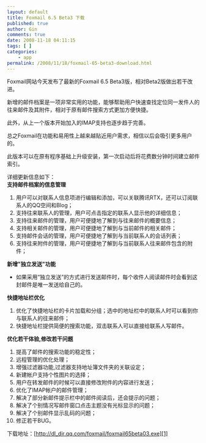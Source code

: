 ```yaml
---
layout: default
title: Foxmail 6.5 Beta3 下载
published: true
author: Gin
comments: true
date: 2008-11-18 04:11:15
tags: [ ]
categories:
    - app
permalink: /2008/11/18/foxmail-65-beta3-download.html
---
```

 Foxmail网站今天发布了最新的Foxmail 6.5 Beta3版，相对Beta2版做出若干改进。 

新增的邮件档案是一项非常实用的功能，能够帮助用户快速查找定位同一发件人的往来邮件及其附件，相对于原有邮件搜索方式更加方便快捷。 

此外，从上一个版本开始加入的IMAP支持也逐步趋于完善。 

总之Foxmail在功能和易用性上越来越贴近用户需求，相信以后会吸引更多用户的。 

此版本可以在原有程序基础上升级安装，第一次启动后将花费数分钟时间建立邮件索引。



详细更新信息如下：   
**支持邮件档案的信息管理**

  1. 用户可以对联系人信息项进行编辑和添加，可以关联腾讯RTX，还可以订阅联系人的QQ空间和Blog； 
  2. 支持往来联系人的管理，用户可点击指定的联系人显示他的详细信息； 
  3. 支持往来邮件的管理，用户可便捷地了解到与往来邮件的概要信息； 
  4. 支持相关邮件的管理，用户可便捷地了解到与当前邮件的相关邮件； 
  5. 支持邮件会话的管理，用户可便捷地了解到与当前联系人的会话列表； 
  6. 支持往来附件的管理，用户可便捷地了解到与当前联系人往来邮件包含的附件； 

**新增"独立发送"功能** 

  * 如果采用“独立发送”的方式进行发送邮件时，每个收件人阅读邮件时会看到这封邮件是唯一发送给自己的。 

**快捷地址栏优化** 

  1. 优化了快捷地址栏的卡片加载和分组；选中的地址栏中的联系人时可以看到你与联系人的往来邮件； 
  2. 快捷地址栏提供简便的搜索功能，双击联系人可以直接给联系人写邮件。 

**优化若干体验,修改若干问题** 

  1. 提高了邮件的搜索功能的稳定性； 
  2. 远程管理的优化处理； 
  3. 增强过滤器功能,过滤器支持地址簿文件夹的关联设定； 
  4. 新建帐户支持个性图片的选择； 
  5. 用户在转发邮件的时候可以直接修改附件的内容进行发送； 
  6. 优化了IMAP帐户的邮件管理； 
  7. 解决了部分新邮件提示栏中的邮件阅读后，还会提示的问题； 
  8. 解决了个别情况写邮件窗口点击主题没有光标显示的问题； 
  9. 解决了个别邮件显示乱码的问题； 
 10. 修正若干BUG。 

下载地址：[http://dl_dir.qq.com/foxmail/foxmail65beta03.exe][1]

 [1]: http://dl_dir.qq.com/foxmail/foxmail65beta03.exe "http://dl_dir.qq.com/foxmail/foxmail65beta03.exe"